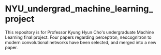 # NYU_undergrad_machine_learning_project

This repository is for Professor Kyung Hyun Cho's undergraduate Machine Learning final project.
Four papers regarding perceptron, neocognitron to modern convolutional networks have been selected,
and merged into a new paper.

